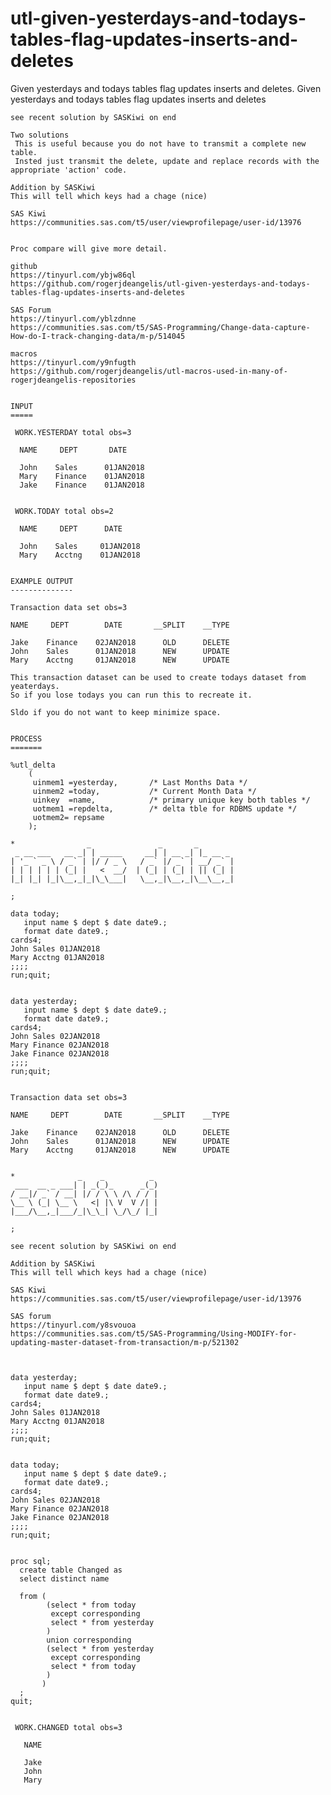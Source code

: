 # utl-given-yesterdays-and-todays-tables-flag-updates-inserts-and-deletes
Given yesterdays and todays tables flag updates inserts and deletes.
    Given yesterdays and todays tables flag updates inserts and deletes
       
    see recent solution by SASKiwi on end   
    
    Two solutions
     This is useful because you do not have to transmit a complete new table.
     Insted just transmit the delete, update and replace records with the appropriate 'action' code.
                                                                                                                                    
    Addition by SASKiwi                                                                                                             
    This will tell which keys had a chage (nice)                                                                                    
                                                                                                                                    
    SAS Kiwi                                                                                                                        
    https://communities.sas.com/t5/user/viewprofilepage/user-id/13976                                                               
                                                                    

    Proc compare will give more detail.

    github
    https://tinyurl.com/ybjw86ql
    https://github.com/rogerjdeangelis/utl-given-yesterdays-and-todays-tables-flag-updates-inserts-and-deletes

    SAS Forum
    https://tinyurl.com/yblzdnne
    https://communities.sas.com/t5/SAS-Programming/Change-data-capture-How-do-I-track-changing-data/m-p/514045

    macros
    https://tinyurl.com/y9nfugth
    https://github.com/rogerjdeangelis/utl-macros-used-in-many-of-rogerjdeangelis-repositories


    INPUT
    =====

     WORK.YESTERDAY total obs=3

      NAME     DEPT       DATE

      John    Sales      01JAN2018
      Mary    Finance    01JAN2018
      Jake    Finance    01JAN2018


     WORK.TODAY total obs=2

      NAME     DEPT      DATE

      John    Sales     01JAN2018
      Mary    Acctng    01JAN2018


    EXAMPLE OUTPUT
    --------------

    Transaction data set obs=3

    NAME     DEPT        DATE       __SPLIT    __TYPE

    Jake    Finance    02JAN2018      OLD      DELETE
    John    Sales      01JAN2018      NEW      UPDATE
    Mary    Acctng     01JAN2018      NEW      UPDATE

    This transaction dataset can be used to create todays dataset from yeaterdays.
    So if you lose todays you can run this to recreate it.

    Sldo if you do not want to keep minimize space.


    PROCESS
    =======

    %utl_delta
        (
         uinmem1 =yesterday,       /* Last Months Data */
         uinmem2 =today,           /* Current Month Data */
         uinkey  =name,            /* primary unique key both tables */
         uotmem1 =repdelta,        /* delta tble for RDBMS update */
         uotmem2= repsame
        );

    *                _               _       _
     _ __ ___   __ _| | _____     __| | __ _| |_ __ _
    | '_ ` _ \ / _` | |/ / _ \   / _` |/ _` | __/ _` |
    | | | | | | (_| |   <  __/  | (_| | (_| | || (_| |
    |_| |_| |_|\__,_|_|\_\___|   \__,_|\__,_|\__\__,_|

    ;

    data today;
       input name $ dept $ date date9.;
       format date date9.;
    cards4;
    John Sales 01JAN2018
    Mary Acctng 01JAN2018
    ;;;;
    run;quit;


    data yesterday;
       input name $ dept $ date date9.;
       format date date9.;
    cards4;
    John Sales 02JAN2018
    Mary Finance 02JAN2018
    Jake Finance 02JAN2018
    ;;;;
    run;quit;


    Transaction data set obs=3

    NAME     DEPT        DATE       __SPLIT    __TYPE

    Jake    Finance    02JAN2018      OLD      DELETE
    John    Sales      01JAN2018      NEW      UPDATE
    Mary    Acctng     01JAN2018      NEW      UPDATE


    *              _    _          _                                                                                                
     ___  __ _ ___| | _(_)_      _(_)                                                                                               
    / __|/ _` / __| |/ / \ \ /\ / / |                                                                                               
    \__ \ (_| \__ \   <| |\ V  V /| |                                                                                               
    |___/\__,_|___/_|\_\_| \_/\_/ |_|                                                                                               
                                                                                                                                    
    ;                                                                                                                               
                                                                                                                                    
    see recent solution by SASKiwi on end                                                                                           
                                                                                                                                    
    Addition by SASKiwi                                                                                                             
    This will tell which keys had a chage (nice)                                                                                    
                                                                                                                                    
    SAS Kiwi                                                                                                                        
    https://communities.sas.com/t5/user/viewprofilepage/user-id/13976                                                               
                                                                                                                                    
    SAS forum                                                                                                                       
    https://tinyurl.com/y8svouoa                                                                                                    
    https://communities.sas.com/t5/SAS-Programming/Using-MODIFY-for-updating-master-dataset-from-transaction/m-p/521302             
                                                                                                                                    
                                                                                                                                    
                                                                                                                                    
    data yesterday;                                                                                                                 
       input name $ dept $ date date9.;                                                                                             
       format date date9.;                                                                                                          
    cards4;                                                                                                                         
    John Sales 01JAN2018                                                                                                            
    Mary Acctng 01JAN2018                                                                                                           
    ;;;;                                                                                                                            
    run;quit;                                                                                                                       
                                                                                                                                    
                                                                                                                                    
    data today;                                                                                                                     
       input name $ dept $ date date9.;                                                                                             
       format date date9.;                                                                                                          
    cards4;                                                                                                                         
    John Sales 02JAN2018                                                                                                            
    Mary Finance 02JAN2018                                                                                                          
    Jake Finance 02JAN2018                                                                                                          
    ;;;;                                                                                                                            
    run;quit;                                                                                                                       
                                                                                                                                    
                                                                                                                                    
    proc sql;                                                                                                                       
      create table Changed as                                                                                                       
      select distinct name                                                                                                          
                                                                                                                                    
      from (                                                                                                                        
            (select * from today                                                                                                    
             except corresponding                                                                                                   
             select * from yesterday                                                                                                
            )                                                                                                                       
            union corresponding                                                                                                     
            (select * from yesterday                                                                                                
             except corresponding                                                                                                   
             select * from today                                                                                                    
            )                                                                                                                       
           )                                                                                                                        
      ;                                                                                                                             
    quit;                                                                                                                           
                                                                                                                                    
                                                                                                                                    
     WORK.CHANGED total obs=3                                                                                                       
                                                                                                                                    
       NAME                                                                                                                         
                                                                                                                                    
       Jake                                                                                                                         
       John                                                                                                                         
       Mary                                                                                                                         
                                                                                                                                    
                                                                                                                                    
                                                                                                                                    
                                                                                                                                    

